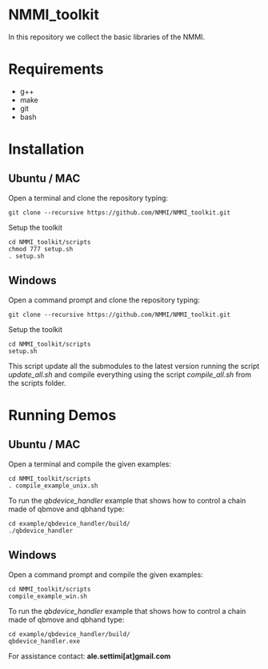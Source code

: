 # NMMI_toolkit
In this repository we collect the basic libraries of the NMMI.

Requirements
===
- g++
- make
- git
- bash

Installation
===

Ubuntu / MAC
---
Open a terminal and clone the repository typing:
```
git clone --recursive https://github.com/NMMI/NMMI_toolkit.git
```

Setup the toolkit
```
cd NMMI_toolkit/scripts
chmod 777 setup.sh
. setup.sh
```


Windows
---
Open a command prompt and clone the repository typing:
```
git clone --recursive https://github.com/NMMI/NMMI_toolkit.git
```

Setup the toolkit
```
cd NMMI_toolkit/scripts
setup.sh
```

This script update all the submodules to the latest version running the script *update_all.sh* and compile everything using the script *compile_all.sh* from the scripts folder.

Running Demos
===

Ubuntu / MAC
---
Open a terminal and compile the given examples:
```
cd NMMI_toolkit/scripts
. compile_example_unix.sh
```

To run the *qbdevice_handler* example that shows how to control a chain made of qbmove and qbhand type:
```
cd example/qbdevice_handler/build/
./qbdevice_handler
```

Windows
---
Open a command prompt and compile the given examples:
```
cd NMMI_toolkit/scripts
compile_example_win.sh
```

To run the *qbdevice_handler* example that shows how to control a chain made of qbmove and qbhand type:
```
cd example/qbdevice_handler/build/
qbdevice_handler.exe
```

For assistance contact: **ale.settimi[at]gmail.com**
